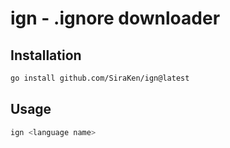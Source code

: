 # ign - .ignore downloader

## Installation

```bash
go install github.com/SiraKen/ign@latest
```

## Usage

```bash
ign <language name>
```
